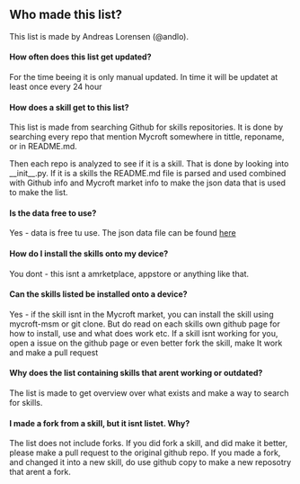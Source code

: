 ## Who made this list?
This list is made by Andreas Lorensen (@andlo).

#### How often does this list get updated?
For the time beeing it is only manual updated. In time it will be updatet at least once every 24 hour

#### How does a skill get to this list?
This list is made from searching Github for skills repositories. It is done by searching every repo that mention
Mycroft somewhere in tittle, reponame, or in README.md.
<p>Then each repo is analyzed to see if it is a skill. That is done by looking into __init__.py. If it is a skills
the README.md file is parsed and used combined with Github info and Mycroft market info to make the json data that
is used to make the list.</p>

#### Is the data free to use?
Yes - data is free tu use.
The json data file can be found <a href='https://github.com/andlo/mycroft-skills-list/raw/master/_data/skills.json'>here</a>


#### How do I install the skills onto my device?
You dont - this isnt a amrketplace, appstore or anything like that.

#### Can the skills listed be installed onto a device?
Yes - if the skill isnt in the Mycroft market, you can install the skill using mycroft-msm or git clone.
But do read on each skills own github page for how to install, use and what does work etc.
If a skill isnt working for you, open a issue on the github page or even better fork the skill, make It
work and make a pull request

#### Why does the list containing skills that arent working or outdated?
The list is made to get overview over what exists and make a way to search for skills.

#### I made a fork from a skill, but it isnt listet. Why?
The list does not include forks. If you did fork a skill, and did make it better, please make a pull request to the
original github repo.
If you made a fork, and changed it into a new skill, do use github copy to make a new reposotry that arent a fork.

